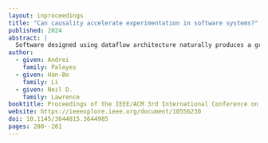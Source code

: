 ```yaml
---
layout: inproceedings
title: "Can causality accelerate experimentation in software systems?"
published: 2024
abstract: |
  Software designed using dataflow architecture naturally produces a graphical model of the data transformation process through the system. Interpreting this as a causal graph, we can leverage techniques from causal inference to estimate downstream effects of changes in code components, which can be interpreted as interventions within the causal graph. This allows for less costly software experimentation and can add another layer of protection against undesirable production updates.
author:
  - given: Andrei
    family: Paleyes
  - given: Han-Bo
    family: Li
  - given: Neil D.
    family: Lawrence
booktitle: Proceedings of the IEEE/ACM 3rd International Conference on AI Engineering
website: https://ieeexplore.ieee.org/document/10556230
doi: 10.1145/3644815.3644985
pages: 280--281
---
```

